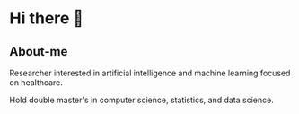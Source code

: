 # Hi there 👋

## About-me

Researcher interested in artificial intelligence and machine learning focused on healthcare.

Hold double master's in computer science, statistics, and data science.

